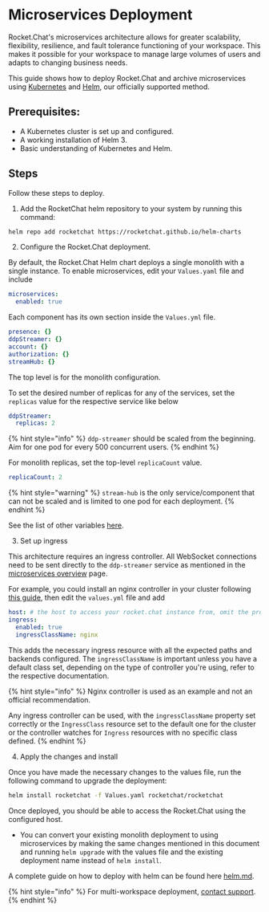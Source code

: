 # Microservices Deployment

Rocket.Chat's microservices architecture allows for greater scalability, flexibility, resilience, and fault tolerance functioning of your workspace. This makes it possible for your workspace to manage large volumes of users and adapts to changing business needs.

This guide shows how to deploy Rocket.Chat and archive microservices using [Kubernetes](https://kubernetes.io/) and [Helm](https://helm.sh/), our officially supported method.

## Prerequisites:

* A Kubernetes cluster is set up and configured.
* A working installation of Helm 3.
* Basic understanding of Kubernetes and Helm.

## Steps

Follow these steps to deploy.

1. Add the RocketChat helm repository to your system by running this command:

```sh
helm repo add rocketchat https://rocketchat.github.io/helm-charts
```

2. Configure the Rocket.Chat deployment.

By default, the Rocket.Chat Helm chart deploys a single monolith with a single instance. To enable microservices, edit your `Values.yaml` file and include

```yaml
microservices:
  enabled: true
```

Each component has its own section inside the `Values.yml` file.

```yaml
presence: {}
ddpStreamer: {}
account: {}
authorization: {}
streamHub: {}
```

The top level is for the monolith configuration.

To set the desired number of replicas for any of the services, set the `replicas` value for the respective service like below

```yaml
ddpStreamer:
  replicas: 2
```

{% hint style="info" %}
`ddp-streamer` should be scaled from the beginning. Aim for one pod for every 500 concurrent users.
{% endhint %}

For monolith replicas, set the top-level `replicaCount` value.

```yaml
replicaCount: 2
```

{% hint style="warning" %}
`stream-hub` is the only service/component that can not be scaled and is limited to one pod for each deployment.
{% endhint %}

See the list of other variables [here](../prepare-for-your-deployment/rapid-deployment-methods/helm.md#configuration).

3. Set up ingress

This architecture requires an ingress controller. All WebSocket connections need to be sent directly to the `ddp-streamer` service as mentioned in the [microservices overview](microservices-setup.md) page.

For example, you could install an nginx controller in your cluster following [this guide](https://kubernetes.github.io/ingress-nginx/deploy/#quick-start), then edit the `values.yml` file and add

```yaml
host: # the host to access your rocket.chat instance from, omit the protocol
ingress:
  enabled: true
  ingressClassName: nginx
```

This adds the necessary ingress resource with all the expected paths and backends configured. The `ingressClassName` is important unless you have a default class set, depending on the type of controller you're using, refer to the respective documentation.

{% hint style="info" %}
Nginx controller is used as an example and not an official recommendation.

Any ingress controller can be used, with the `ingressClassName` property set correctly or the `IngressClass` resource set to the default one for the cluster or the controller watches for `Ingress` resources with no specific class defined.
{% endhint %}

4. Apply the changes and install

Once you have made the necessary changes to the values file, run the following command to upgrade the deployment:

```bash
helm install rocketchat -f Values.yaml rocketchat/rocketchat
```

Once deployed, you should be able to access the Rocket.Chat using the configured host.

* You can convert your existing monolith deployment to using microservices by making the same changes mentioned in this document and running `helm upgrade` with the values file and the existing deployment name instead of `helm install`.

A complete guide on how to deploy with helm can be found here [helm.md](../prepare-for-your-deployment/rapid-deployment-methods/helm.md "mention").

{% hint style="info" %}
For multi-workspace deployment, [contact support](../../resources/get-support/).
{% endhint %}
